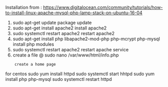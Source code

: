 Installation from :
https://www.digitalocean.com/community/tutorials/how-to-install-linux-apache-mysql-php-lamp-stack-on-ubuntu-16-04

1. sudo apt-get update
        package update
2. sudo apt-get install apache2
        install apache2
3. sudo systemctl restart apache2
        restart apache2
4. sudo apt-get install php libapache2-mod-php php-mcrypt php-mysql
            install php modules
5. sudo systemctl restart apache2
        restart apache service
6. create a file @ sudo nano /var/www/html/info.php
<?php
phpinfo();
?>

        create a home page


for centos 
sudo yum install httpd
sudo systemctl start hhtpd
sudo yum install php php-mysql
sudo systemctl restart httpd
